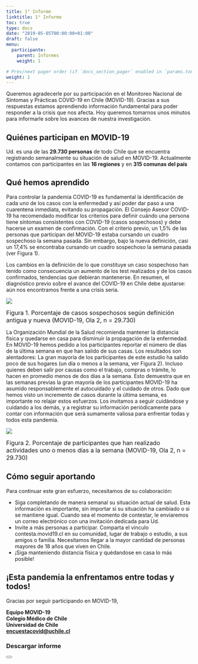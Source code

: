 ```yaml
---
title: 1° Informe
linktitle: 1° Informe
toc: true
type: docs
date: "2019-05-05T00:00:00+01:00"
draft: false
menu:
  participante:
    parent: Informes
    weight: 1

# Prev/next pager order (if `docs_section_pager` enabled in `params.toml`)
weight: 1
---
```



Queremos agradecerle por su participación en el Monitoreo Nacional de Síntomas y Prácticas COVID-19 en Chile (MOVID-19). Gracias a sus respuestas estamos aprendiendo información fundamental para poder responder a la crisis que nos afecta. Hoy queremos tomarnos unos minutos para informarle sobre los avances de nuestra investigación.



## Quiénes participan en MOVID-19

Ud. es una de las **29.730 personas** de todo Chile que se encuentra registrando semanalmente su situación de salud en MOVID-19. Actualmente contamos con participantes en las **16 regiones** y en **315 comunas del país**

## Qué hemos aprendido
Para controlar la pandemia COVID-19 es fundamental la identificación de cada uno de los casos con la enfermedad y así poder dar paso a una cuarentena inmediata, evitando su propagación. El Consejo Asesor COVID-19 ha recomendado modificar los criterios para definir cuándo una persona tiene síntomas consistentes con COVID-19 (casos sospechosos) y debe hacerse un examen de confirmación. Con el criterio previo, un 1,5% de las personas que participan del MOVID-19 estaba cursando un cuadro sospechoso la semana pasada. Sin embargo, bajo la nueva definición, casi un 17,4% se encontraba cursando un cuadro sospechoso la semana pasada (ver Figura 1).

Los cambios en la definición de lo que constituye un caso sospechoso han tenido como consecuencia un aumento de los test realizados y de los casos confirmados, tendencias que debieran mantenerse. En resumen, el diagnóstico previo sobre el avance del COVID-19 en Chile debe ajustarse: aún nos encontramos frente a una crisis seria.

![](/img/participantes/informe1_figura1.png)

<font size="3">Figura 1. Porcentaje de casos sospechosos según definición antigua y nueva (MOVID-19, Ola 2, n = 29.730)</font>


La Organización Mundial de la Salud recomienda mantener la distancia física y quedarse en casa para disminuir la propagación de la enfermedad. En MOVID-19 hemos pedido a los participantes reportar el número de días de la última semana en que han salido de sus casas. Los resultados son alentadores: La gran mayoría de los participantes de este estudio ha salido poco de sus hogares (un día o menos a la semana, ver Figura 2). Incluso quienes deben salir por causas como el trabajo, compras o trámite, lo hacen en promedio menos de dos días a la semana. Esto demuestra que en las semanas previas la gran mayoría de los participantes MOVID-19 ha asumido responsablemente el autocuidado y el cuidado de otros. Dado que hemos visto un incremento de casos durante la última semana, es importante no relajar estos esfuerzos. Los invitamos a seguir cuidándose y cuidando a los demás, y a registrar su información periódicamente para contar con información que será sumamente valiosa para enfrentar todas y todos esta pandemia.


![](/img/participantes/informe1_figura2.png)

<font size="3">Figura 2. Porcentaje de participantes que han realizado actividades uno o menos días a la semana (MOVID-19, Ola 2, n = 29.730) </font>


## Cómo seguir aportando
Para continuar este gran esfuerzo, necesitamos de su colaboración:

+ Siga completando de manera semanal su situación actual de salud. Esta información es importante, sin importar si su situación ha cambiado o si se mantiene igual. Cuando sea el momento de contestar, le enviaremos un correo electrónico con una invitación dedicada para Ud.
+ Invite a más personas a participar. Comparta el vínculo contesta.movid19.cl en su comunidad, lugar de trabajo o estudio, a sus amigos o familia. Necesitamos llegar a la mayor cantidad de personas mayores de 18 años que viven en Chile.
+ ¡Siga manteniendo distancia física y quédandose en casa lo más posible!


## ¡Esta pandemia la enfrentamos entre todas y todos!


Gracias por seguir participando en MOVID-19,

**Equipo MOVID-19** <br>
**Colegio Médico de Chile** <br>
**Universidad de Chile**<br>
**encuestacovid@uchile.cl**

### Descargar informe
<form action="/img/participantes/informe01.html">
<button class="btn-floating btn-lg btn-danger"><i class="fas fa-file-pdf"></i></button></form>

